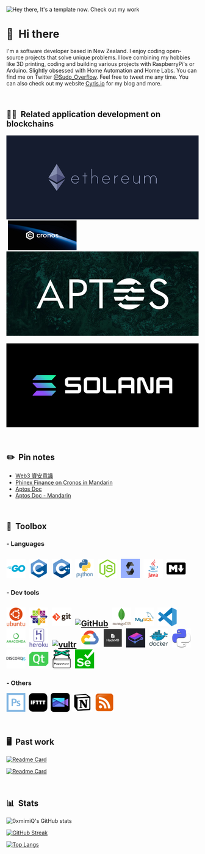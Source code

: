 ![Hey there, It's a template now. Check out my work](https://github.com/CyrisXD/CyrisXD/raw/master/header.gif)

# 👋 &nbsp;Hi there

I'm a software developer based in New Zealand. I enjoy coding open-source projects that solve unique problems. I love combining my hobbies like 3D printing, coding and building various projects with RaspberryPi's or Arduino. Slightly obsessed with Home Automation and Home Labs. You can find me on Twitter [@Sudo_Overflow](https://twitter.com/sudo_overflow). Feel free to tweet me any time. You can also check out my website [Cyris.io](https://Cyris.io) for my blog and more.

&nbsp;

## 👨‍💻 &nbsp;Related application development on blockchains

<a href="https://ethereum.org/" target="_blank"><img src="/assets/ethereum.png" alt="ethereum"/></a> &nbsp;<a href="https://cronos.org/" target="_blank"><img src="/assets/cronos.png" alt="cronos"/></a> &nbsp;<a href="https://aptoslabs.com/" target="_blank"><img src="/assets/aptos.png" alt="aptos"/></a> &nbsp;<a href="https://solana.com/" target="_blank"><img src="/assets/solana.jpg" alt="solana"/></a>

&nbsp;

## ✏️ &nbsp;Pin notes

<!-- NOTE-LIST:START -->
- [Web3 資安意識](https://0xmimiq.gitbook.io/web3-zi-an-yi-shi/)
- [Phinex Finance on Cronos in Mandarin](https://app.gitbook.com/s/KD5ucI3LxceJPGHAByrK/bai-pi-shu-yuan-wen/bei-zhu)
- [Aptos Doc](https://aptos.dev/)
- [Aptos Doc - Mandarin](https://wiki.aptos.movemove.org/)
<!-- NOTE-POST-LIST:END -->

&nbsp;

## 🧰 &nbsp;Toolbox
### - Languages
<a href="https://go.dev/" target="_blank"><img src="https://github.com/devicons/devicon/blob/master/icons/go/go-original-wordmark.svg" alt="Golang" width="50" height="50"/></a> &nbsp;<a href="https://www.iso.org/standard/74528.html" target="_blank"><img src="https://raw.githubusercontent.com/devicons/devicon/1119b9f84c0290e0f0b38982099a2bd027a48bf1/icons/c/c-original.svg" alt="C" width="50" height="50"/></a> &nbsp;<a href="https://isocpp.org/" target="_blank"><img src="https://github.com/devicons/devicon/blob/master/icons/cplusplus/cplusplus-original.svg" alt="CPP" width="50" height="50"/></a> &nbsp;<a href="https://www.python.org/" target="_blank"><img src="https://raw.githubusercontent.com/devicons/devicon/1119b9f84c0290e0f0b38982099a2bd027a48bf1/icons/python/python-original-wordmark.svg" alt="Python" width="50" height="50"/></a> &nbsp;<a href="https://nodejs.org/en/" target="_blank"><img src="https://github.com/devicons/devicon/blob/master/icons/nodejs/nodejs-original.svg" alt="nodejs" width="50" height="50"/></a> &nbsp;<a href="https://soliditylang.org/" target="_blank"><img src="/assets/solidity.png" alt="solidity" width="50" height="50" style="background-color:green;"/></a> &nbsp;<a href="https://www.java.com/en/" target="_blank"><img src="https://github.com/devicons/devicon/blob/master/icons/java/java-original-wordmark.svg" alt="java" width="50" height="50"/></a> &nbsp;<a href="https://www.markdownguide.org/basic-syntax/" target="_blank"><img src="/assets/markdown.png" alt="markdown" width="50" height="50"/></a>
---

### - Dev tools
<a href="https://ubuntu.com/"><img src="https://raw.githubusercontent.com/devicons/devicon/1119b9f84c0290e0f0b38982099a2bd027a48bf1/icons/ubuntu/ubuntu-plain-wordmark.svg" alt="ubuntu" width="50" height="50"/></a> &nbsp;<a href="https://www.centos.org/"><img src="https://github.com/devicons/devicon/blob/master/icons/centos/centos-original.svg" alt="centos" width="50" height="50"/></a> &nbsp;<a href="https://git-scm.com/"><img src="https://raw.githubusercontent.com/devicons/devicon/1119b9f84c0290e0f0b38982099a2bd027a48bf1/icons/git/git-original-wordmark.svg" alt="Git" width="50" height="50"/></a> &nbsp;<a href="https://github.com/"><img src="https://raw.githubusercontent.com/CyrisXD/CyrisXD/master/assets/Github.png" alt="GitHub" width="50" height="50"/></a> &nbsp;<a href="https://www.mongodb.com/"><img src="https://github.com/devicons/devicon/blob/master/icons/mongodb/mongodb-original-wordmark.svg" alt="MongoDB" width="50" height="50"/></a> &nbsp;<a href="https://www.mysql.com/"><img src="https://github.com/devicons/devicon/blob/master/icons/mysql/mysql-original-wordmark.svg" alt="MySQL" width="50" height="50"/></a> &nbsp;<a href="https://code.visualstudio.com/"><img src="https://raw.githubusercontent.com/devicons/devicon/1119b9f84c0290e0f0b38982099a2bd027a48bf1/icons/vscode/vscode-original.svg" alt="VSCode" width="50" height="50"/></a> &nbsp;<a href="https://www.anaconda.com/"><img src="https://raw.githubusercontent.com/devicons/devicon/1119b9f84c0290e0f0b38982099a2bd027a48bf1/icons/anaconda/anaconda-original-wordmark.svg" alt="Anaconda" width="50" height="50"/></a> &nbsp;<a href="https://www.heroku.com/"><img src="https://github.com/devicons/devicon/blob/master/icons/heroku/heroku-original-wordmark.svg" alt="heroku" width="50" height="50"/></a> &nbsp;<a href="https://www.vultr.com/"><img src="https://www.vultr.com/favicon/android-chrome-512x512.png" alt="vultr" width="50" height="50"/></a> &nbsp;<a href="https://cloud.google.com/"><img src="https://github.com/devicons/devicon/blob/master/icons/googlecloud/googlecloud-original.svg" alt="gcp" width="50" height="50"/></a> &nbsp;<a href="https://hackmd.io/"><img src="/assets/HackMD.png" alt="HackMD" width="50" height="50"/></a> &nbsp;<a href="https://www.gitbook.com/"><img src="/assets/gitbook.png" alt="gitbook" width="50" height="50"/></a> &nbsp;<a href="https://www.docker.com/"><img src="https://github.com/devicons/devicon/blob/master/icons/docker/docker-original-wordmark.svg" alt="docker" width="50" height="50"/></a> &nbsp;<a href="https://docs.pycord.dev/en/stable/"><img src="/assets/pycord.png" alt="pycord" width="50" height="50"/></a> &nbsp;<a href="https://discord.js.org/#/"><img src="https://github.com/devicons/devicon/blob/master/icons/discordjs/discordjs-original-wordmark.svg" alt="DiscordJS" width="50" height="50"/></a> &nbsp;<a href="https://www.qt.io/"><img src="https://github.com/devicons/devicon/blob/master/icons/qt/qt-original.svg" alt="Qt" width="50" height="50"/></a> &nbsp;<a href="https://github.com/puppeteer/puppeteer"><img src="/assets/puppeteer.png" alt="puppeteer" width="50" height="50"/></a> &nbsp;<a href="https://github.com/SeleniumHQ/selenium"><img src="/assets/selenium.png" alt="selenium" width="50" height="50"/></a>
---

### - Others
<a href="https://www.adobe.com/tw/products/photoshop.html"><img src="https://raw.githubusercontent.com/devicons/devicon/1119b9f84c0290e0f0b38982099a2bd027a48bf1/icons/photoshop/photoshop-line.svg" alt="Photoshop" width="50" height="50"/></a> &nbsp;<a href="https://ifttt.com/explore"><img src="/assets/ifttt.png" alt="ifttt" width="50" height="50"/></a> &nbsp;<a href="https://tw.cyberlink.com/"><img src="/assets/PowerDirector.png" alt="PowerDirector" width="50" height="50"/></a> &nbsp;<a href="https://www.notion.so/"><img src="/assets/Notion.png" alt="Notion" width="50" height="50"/></a> &nbsp;<a href="https://www.rssboard.org/rss-specification"><img src="/assets/rss-feed.png" alt="rss-feed" width="50" height="50"/></a>


&nbsp;

## 🖥 &nbsp;Past work

[![Readme Card](https://github-readme-stats.vercel.app/api/pin/?username=0xmimiQ&repo=eb_supporter&bg_color=0d1116&title_color=ce09ec&text_color=a4aacb&icon_color=007ec6)](https://github.com/0xmimiQ/eb_supporter) 
&nbsp;

[![Readme Card](https://github-readme-stats.vercel.app/api/pin/?username=0xmimiQ&repo=pyppeteer-use-case&bg_color=0d1116&title_color=ce09ec&text_color=a4aacb&icon_color=007ec6)](https://github.com/0xmimiQ/pyppeteer-use-case)

&nbsp;

## 📊 &nbsp;Stats

![0xmimiQ's GitHub stats](https://github-readme-stats.vercel.app/api?username=0xmimiQ&show_icons=true&bg_color=282339&border_color=6746DD&title_color=A835DD&text_color=DDDDDD&count_private=true&cache_seconds=1800&hide=contribs,prs)

[![GitHub Streak](https://github-readme-streak-stats.herokuapp.com?user=0xmimiQ&ring=A835DD&background=282339&fire=DD4BC2&border=6746DD&stroke=895DDD&currStreakLabel=6A7CDD&dates=A540DD&sideLabels=6A7CDD&currStreakNum=DDDDDD&sideNums=DDDDDD)](https://git.io/streak-stats)

[![Top Langs](https://github-readme-stats.vercel.app/api/top-langs/?username=0xmimiQ&layout=compact&bg_color=282339&border_color=6746DD&title_color=A835DD&text_color=DDDDDD&card_width=445)](https://github.com/anuraghazra/github-readme-stats)
